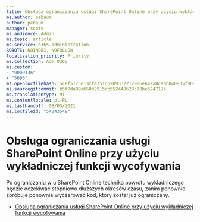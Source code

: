 ```yaml
---
title: Obsługa ograniczania usługi SharePoint Online przy użyciu wykładniczej funkcji wycofywania
ms.author: pebaum
author: pebaum
manager: scotv
ms.audience: Admin
ms.topic: article
ms.service: o365-administration
ROBOTS: NOINDEX, NOFOLLOW
localization_priority: Priority
ms.collection: Adm_O365
ms.custom:
- "9000136"
- "5696"
ms.openlocfilehash: 5cef5125e13cfe351d5909332212906e642a8c9bb840835f909fa3a6cdd7a441
ms.sourcegitcommit: b5f7da89a650d2915dc652449623c78be6247175
ms.translationtype: MT
ms.contentlocale: pl-PL
ms.lasthandoff: 08/05/2021
ms.locfileid: "54043549"
---
```

# <a name="handle-sharepoint-online-throttling-by-using-exponential-back-off"></a>Obsługa ograniczania usługi SharePoint Online przy użyciu wykładniczej funkcji wycofywania

Po ograniczaniu w u SharePoint Online technika powrotu wykładniczego będzie oczekiwać stopniowo dłuższych okresów czasu, zanim ponownie spróbuje ponownie wyczerować kod, który został już ograniczany.

- [Obsługa ograniczania usługi SharePoint Online przy użyciu wykładniczej funkcji wycofywania](https://docs.microsoft.com/sharepoint/dev/solution-guidance/handle-sharepoint-online-throttling-by-using-exponential-back-off)

